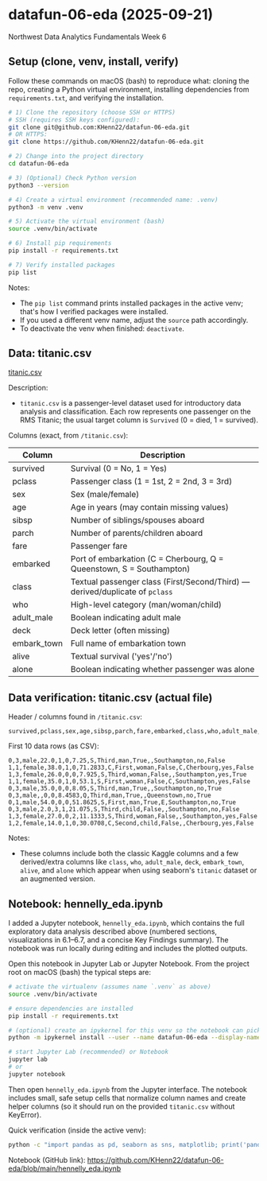 # datafun-06-eda (2025-09-21)
Northwest Data Analytics Fundamentals Week 6

## Setup (clone, venv, install, verify)

Follow these commands on macOS (bash) to reproduce what: cloning the repo, creating a Python virtual environment, installing dependencies from `requirements.txt`, and verifying the installation.

```bash
# 1) Clone the repository (choose SSH or HTTPS)
# SSH (requires SSH keys configured):
git clone git@github.com:KHenn22/datafun-06-eda.git
# OR HTTPS:
git clone https://github.com/KHenn22/datafun-06-eda.git

# 2) Change into the project directory
cd datafun-06-eda

# 3) (Optional) Check Python version
python3 --version

# 4) Create a virtual environment (recommended name: .venv)
python3 -m venv .venv

# 5) Activate the virtual environment (bash)
source .venv/bin/activate

# 6) Install pip requirements
pip install -r requirements.txt

# 7) Verify installed packages
pip list
```

Notes:
- The `pip list` command prints installed packages in the active venv; that's how I verified packages were installed.
- If you used a different venv name, adjust the `source` path accordingly.
- To deactivate the venv when finished: `deactivate`.

## Data: titanic.csv

[titanic.csv](https://github.com/KHenn22/datafun-06-eda/blob/main/titanic.csv)

Description:

- `titanic.csv` is a passenger-level dataset used for introductory data analysis and classification. Each row represents one passenger on the RMS Titanic; the usual target column is `Survived` (0 = died, 1 = survived).


Columns (exact, from `/titanic.csv`):

| Column | Description |
|---|---|
| survived | Survival (0 = No, 1 = Yes) |
| pclass | Passenger class (1 = 1st, 2 = 2nd, 3 = 3rd) |
| sex | Sex (male/female) |
| age | Age in years (may contain missing values) |
| sibsp | Number of siblings/spouses aboard |
| parch | Number of parents/children aboard |
| fare | Passenger fare |
| embarked | Port of embarkation (C = Cherbourg, Q = Queenstown, S = Southampton) |
| class | Textual passenger class (First/Second/Third) — derived/duplicate of `pclass` |
| who | High-level category (man/woman/child) |
| adult_male | Boolean indicating adult male |
| deck | Deck letter (often missing) |
| embark_town | Full name of embarkation town |
| alive | Textual survival ('yes'/'no') |
| alone | Boolean indicating whether passenger was alone |

 

## Data verification: titanic.csv (actual file)

Header / columns found in `/titanic.csv`:

```
survived,pclass,sex,age,sibsp,parch,fare,embarked,class,who,adult_male,deck,embark_town,alive,alone
```

First 10 data rows (as CSV):

```csv
0,3,male,22.0,1,0,7.25,S,Third,man,True,,Southampton,no,False
1,1,female,38.0,1,0,71.2833,C,First,woman,False,C,Cherbourg,yes,False
1,3,female,26.0,0,0,7.925,S,Third,woman,False,,Southampton,yes,True
1,1,female,35.0,1,0,53.1,S,First,woman,False,C,Southampton,yes,False
0,3,male,35.0,0,0,8.05,S,Third,man,True,,Southampton,no,True
0,3,male,,0,0,8.4583,Q,Third,man,True,,Queenstown,no,True
0,1,male,54.0,0,0,51.8625,S,First,man,True,E,Southampton,no,True
0,3,male,2.0,3,1,21.075,S,Third,child,False,,Southampton,no,False
1,3,female,27.0,0,2,11.1333,S,Third,woman,False,,Southampton,yes,False
1,2,female,14.0,1,0,30.0708,C,Second,child,False,,Cherbourg,yes,False
```

Notes:
- These columns include both the classic Kaggle columns and a few derived/extra columns like `class`, `who`, `adult_male`, `deck`, `embark_town`, `alive`, and `alone` which appear when using seaborn's `titanic` dataset or an augmented version.


## Notebook: hennelly_eda.ipynb

I added a Jupyter notebook, `hennelly_eda.ipynb`, which contains the full exploratory data analysis described above (numbered sections, visualizations in 6.1–6.7, and a concise Key Findings summary). The notebook was run locally during editing and includes the plotted outputs.

Open this notebook in Jupyter Lab or Jupyter Notebook. From the project root on macOS (bash) the typical steps are:

```bash
# activate the virtualenv (assumes name `.venv` as above)
source .venv/bin/activate

# ensure dependencies are installed
pip install -r requirements.txt

# (optional) create an ipykernel for this venv so the notebook can pick the correct kernel
python -m ipykernel install --user --name datafun-06-eda --display-name "Python (.venv datafun-06-eda)"

# start Jupyter Lab (recommended) or Notebook
jupyter lab
# or
jupyter notebook
```

Then open `hennelly_eda.ipynb` from the Jupyter interface. The notebook includes small, safe setup cells that normalize column names and create helper columns (so it should run on the provided `titanic.csv` without KeyError).

Quick verification (inside the active venv):

```bash
python -c "import pandas as pd, seaborn as sns, matplotlib; print('pandas', pd.__version__, 'seaborn', sns.__version__)"
```

Notebook (GitHub link): https://github.com/KHenn22/datafun-06-eda/blob/main/hennelly_eda.ipynb


